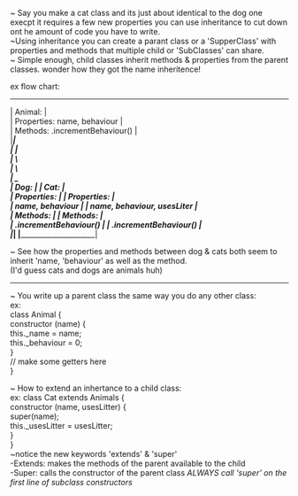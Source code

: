 ~ Say you make a cat class and its just about identical to the dog one execpt it requires a few new properties you can use inheritance to cut down ont he amount of code you have to write.  
~Using inheritance you can create a parant class or a 'SupperClass' with properties and methods that multiple child or 'SubClasses' can share.  
~ Simple enough, child classes inherit methods & properties from the parent classes. wonder how they got the name inheritence!  
  
ex flow chart:  
________________________________  
| Animal: |  
| Properties: name, behaviour |  
| Methods: .incrementBehaviour() |  
|_______________________________|  
| |  
| \  
| \  
________|_____________ _______\_________________  
| Dog: | | Cat: |  
| Properties: | | Properties: |  
| name, behaviour | | name, behaviour, usesLiter |  
| Methods: | | Methods: |  
| .incrementBehaviour() | | .incrementBehaviour() |  
|_____________________| |_________________________|  
  
~ See how the properties and methods between dog & cats both seem to inherit 'name, 'behaviour' as well as the method.  
(I'd guess cats and dogs are animals huh)

---

~ You write up a parent class the same way you do any other class:  
ex:  
class Animal {  
constructor (name) {  
this._name = name;  
this._behaviour = 0;  
}  
// make some getters here  
}  
  
~ How to extend an inhertance to a child class:  
ex: class Cat extends Animals {  
constructor (name, usesLitter) {  
super(name);  
this._usesLitter = usesLitter;  
}  
}  
~notice the new keywords 'extends' & 'super'  
-Extends: makes the methods of the parent available to the child  
-Super: calls the constructor of the parent class *ALWAYS call 'super' on the first line of subclass constructors*